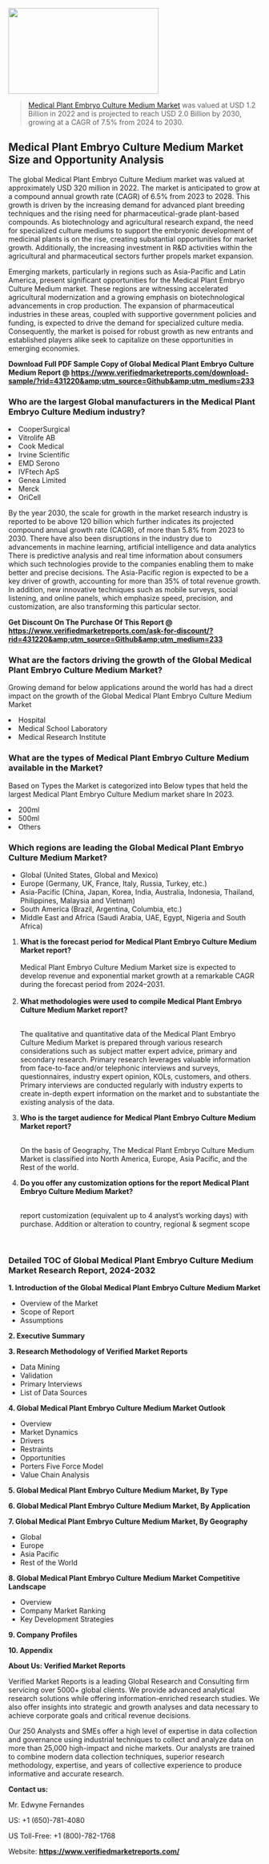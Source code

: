 
<img src="https://ffe5etoiles.com/wp-content/uploads/2024/12/MST1-300x171.png" alt="" width="300" height="171" class="alignnone size-medium wp-image-20088" /><blockquote><p><p><a href="https://www.verifiedmarketreports.com/download-sample/?rid=431220&utm_source=Github&utm_medium=233" target="_blank">Medical Plant Embryo Culture Medium Market</a> was valued at USD 1.2 Billion in 2022 and is projected to reach USD 2.0 Billion by 2030, growing at a CAGR of 7.5% from 2024 to 2030.</p></blockquote><p><h2>Medical Plant Embryo Culture Medium Market Size and Opportunity Analysis</h2> <p>The global Medical Plant Embryo Culture Medium market was valued at approximately USD 320 million in 2022. The market is anticipated to grow at a compound annual growth rate (CAGR) of 6.5% from 2023 to 2028. This growth is driven by the increasing demand for advanced plant breeding techniques and the rising need for pharmaceutical-grade plant-based compounds. As biotechnology and agricultural research expand, the need for specialized culture mediums to support the embryonic development of medicinal plants is on the rise, creating substantial opportunities for market growth. Additionally, the increasing investment in R&D activities within the agricultural and pharmaceutical sectors further propels market expansion.</p> <p>Emerging markets, particularly in regions such as Asia-Pacific and Latin America, present significant opportunities for the Medical Plant Embryo Culture Medium market. These regions are witnessing accelerated agricultural modernization and a growing emphasis on biotechnological advancements in crop production. The expansion of pharmaceutical industries in these areas, coupled with supportive government policies and funding, is expected to drive the demand for specialized culture media. Consequently, the market is poised for robust growth as new entrants and established players alike seek to capitalize on these opportunities in emerging economies.</p> </p><p class=""><strong>Download Full PDF Sample Copy of Global Medical Plant Embryo Culture Medium Report @ <a href="https://www.verifiedmarketreports.com/download-sample/?rid=431220&amp;utm_source=Github&amp;utm_medium=233" target="_blank">https://www.verifiedmarketreports.com/download-sample/?rid=431220&amp;utm_source=Github&amp;utm_medium=233</a></strong></p><h3 id="" class="">Who are the largest Global manufacturers in the Medical Plant Embryo Culture Medium industry?</h3><p><li>CooperSurgical</li><li> Vitrolife AB</li><li> Cook Medical</li><li> Irvine Scientific</li><li> EMD Serono</li><li> IVFtech ApS</li><li> Genea Limited</li><li> Merck</li><li> OriCell</li></p><div class=""><div class="" dir="" data-message-author-role="" data-message-id="" data-message-model-slug=""><div class=""><div class=""><div class=""><div class="" dir="" data-message-author-role="" data-message-id="" data-message-model-slug=""><div class=""><div class=""><p>By the year 2030, the scale for growth in the market research industry is reported to be above 120 billion which further indicates its projected compound annual growth rate (CAGR), of more than 5.8% from 2023 to 2030. There have also been disruptions in the industry due to advancements in machine learning, artificial intelligence and data analytics There is predictive analysis and real time information about consumers which such technologies provide to the companies enabling them to make better and precise decisions. The Asia-Pacific region is expected to be a key driver of growth, accounting for more than 35% of total revenue growth. In addition, new innovative techniques such as mobile surveys, social listening, and online panels, which emphasize speed, precision, and customization, are also transforming this particular sector.</p><p><strong>Get Discount On The Purchase Of This Report @&nbsp; <a href="https://www.verifiedmarketreports.com/ask-for-discount/?rid=431220&amp;utm_source=Github&amp;utm_medium=233" target="_blank">https://www.verifiedmarketreports.com/ask-for-discount/?rid=431220&amp;utm_source=Github&amp;utm_medium=233</a></strong></p></div></div></div></div></div></div></div></div><h3 id="" class="">What are the factors driving the growth of the Global Medical Plant Embryo Culture Medium Market?</h3><p id="" class="">Growing demand for below applications around the world has had a direct impact on the growth of the Global Medical Plant Embryo Culture Medium Market</p><p id="" class=""><li>Hospital</li><li> Medical School Laboratory</li><li> Medical Research Institute</li></p><h3 id="" class="">What are the types of Medical Plant Embryo Culture Medium available in the Market?</h3><p id="" class="">Based on Types the Market is categorized into Below types that held the largest Medical Plant Embryo Culture Medium market share In 2023.</p><p id="" class=""><li>200ml</li><li> 500ml</li><li> Others</li></p><h3 id="" class="">Which regions are leading the Global Medical Plant Embryo Culture Medium Market?</h3><ul><li>Global (United States, Global and Mexico)</li><li>Europe (Germany, UK, France, Italy, Russia, Turkey, etc.)</li><li>Asia-Pacific (China, Japan, Korea, India, Australia, Indonesia, Thailand, Philippines, Malaysia and Vietnam)</li><li>South America (Brazil, Argentina, Columbia, etc.)</li><li>Middle East and Africa (Saudi Arabia, UAE, Egypt, Nigeria and South Africa)</li></ul><p><ol><li><strong>What is the forecast period for Medical Plant Embryo Culture Medium Market report?<br /></strong><br /><span data-sheets-root="1" data-sheets-value="{&quot;1&quot;:2,&quot;2&quot;:&quot;XXXX size is expected to develop revenue and exponential market growth at a remarkable CAGR during the forecast period from 2024&ndash;2030.&quot;}" data-sheets-userformat="{&quot;2&quot;:12674,&quot;4&quot;:{&quot;1&quot;:2,&quot;2&quot;:16776960},&quot;10&quot;:2,&quot;11&quot;:0,&quot;15&quot;:&quot;Arial&quot;,&quot;16&quot;:12}">Medical Plant Embryo Culture Medium Market size is expected to develop revenue and exponential market growth at a remarkable CAGR during the forecast period from 2024&ndash;2031.</span><br /><br /></li><li><strong>What methodologies were used to compile Medical Plant Embryo Culture Medium Market report?<br /><br /></strong><p>The qualitative and quantitative data of the&nbsp;Medical Plant Embryo Culture Medium Market is prepared through various research considerations such as subject matter expert advice, primary and secondary research. Primary research leverages valuable information from face-to-face and/or telephonic interviews and surveys, questionnaires, industry expert opinion, KOLs, customers, and others. Primary interviews are conducted regularly with industry experts to create in-depth expert information on the market and to substantiate the existing analysis of the data.&nbsp;</p></li><li><strong>Who is the target audience for Medical Plant Embryo Culture Medium Market report?<br /><br /></strong><p>On the basis of Geography, The&nbsp;Medical Plant Embryo Culture Medium Market is classified into North America, Europe, Asia Pacific, and the Rest of the world.</p></li><li><strong>Do you offer any customization options for the report Medical Plant Embryo Culture Medium Market?<br /><br /></strong><p>report customization (equivalent up to 4 analyst&rsquo;s working days) with purchase. Addition or alteration to country, regional &amp; segment scope</p><p>&nbsp;</p></li></ol></p><h3 id="" class="">Detailed TOC of Global Medical Plant Embryo Culture Medium Market Research Report, 2024-2032</h3><p id="" class=""><strong>1. Introduction of the Global Medical Plant Embryo Culture Medium Market</strong></p><ul><li>Overview of the Market</li><li>Scope of Report</li><li>Assumptions</li></ul><p id="" class=""><strong>2. Executive Summary</strong></p><p id="" class=""><strong>3. Research Methodology of&nbsp;Verified Market Reports</strong></p><ul><li>Data Mining</li><li>Validation</li><li>Primary Interviews</li><li>List of Data Sources</li></ul><p id="" class=""><strong>4. Global Medical Plant Embryo Culture Medium Market Outlook</strong></p><ul><li>Overview</li><li>Market Dynamics</li><li>Drivers</li><li>Restraints</li><li>Opportunities</li><li>Porters Five Force Model</li><li>Value Chain Analysis</li></ul><p id="" class=""><strong>5. Global Medical Plant Embryo Culture Medium Market, By&nbsp;Type</strong></p><p id="" class=""><strong>6. Global Medical Plant Embryo Culture Medium Market, By Application</strong></p><p id="" class=""><strong>7. Global Medical Plant Embryo Culture Medium Market, By Geography</strong></p><ul><li>Global</li><li>Europe</li><li>Asia Pacific</li><li>Rest of the World</li></ul><p id="" class=""><strong>8. Global Medical Plant Embryo Culture Medium Market Competitive Landscape</strong></p><ul><li>Overview</li><li>Company Market Ranking</li><li>Key Development Strategies</li></ul><p id="" class=""><strong>9. Company Profiles</strong></p><p id="" class=""><strong>10. Appendix</strong></p><p id="" class=""><strong>About Us: Verified Market Reports</strong></p><p id="" class="">Verified Market Reports is a leading Global Research and Consulting firm servicing over 5000+ global clients. We provide advanced analytical research solutions while offering information-enriched research studies. We also offer insights into strategic and growth analyses and data necessary to achieve corporate goals and critical revenue decisions.</p><p id="" class="">Our 250 Analysts and SMEs offer a high level of expertise in data collection and governance using industrial techniques to collect and analyze data on more than 25,000 high-impact and niche markets. Our analysts are trained to combine modern data collection techniques, superior research methodology, expertise, and years of collective experience to produce informative and accurate research.</p><p id="" class=""><strong>Contact us:</strong></p><p id="" class="">Mr. Edwyne Fernandes</p><p id="" class="">US: +1 (650)-781-4080</p><p id="" class="">US Toll-Free: +1 (800)-782-1768</p><p id="" class="">Website: <a target="" data-test-app-aware-link=""><strong>https://www.verifiedmarketreports.com/</strong></a></p>

